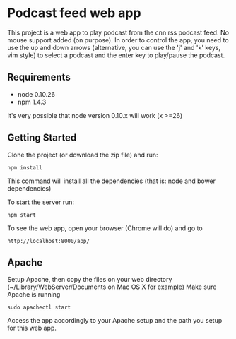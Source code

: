 # Podcast feed web app

This project is a web app to play podcast from the cnn rss podcast feed.
No mouse support added (on purpose).
In order to control the app, you need to use the up and down arrows (alternative, you can use the 'j' and 'k' keys, vim style) to select a podcast and the enter key to play/pause the podcast.

## Requirements

* node 0.10.26
* npm 1.4.3

It's very possible that node version 0.10.x will work (x >=26)

## Getting Started

Clone the project (or download the zip file) and run:
```
npm install
```

This command will install all the dependencies (that is: node and bower dependencies)

To start the server run:
```
npm start
```

To see the web app, open your browser (Chrome will do) and go to 
```
http://localhost:8000/app/
```

## Apache

Setup Apache, then copy the files on your web directory (~/Library/WebServer/Documents on Mac OS X for example)
Make sure Apache is running

```
sudo apachectl start
```

Access the app accordingly to your Apache setup and the path you setup for this web app.

